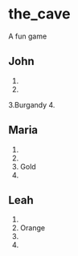 # the_cave
A fun game

## John

1.
2.
3.Burgandy
4.

## Maria

1.
2.
3. Gold
4.

## Leah

1.
2. Orange
3.
4.